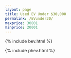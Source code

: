 ```yaml
---
layout: page
title: Used EV Under $30,000
permalink: /EVunder30/
maxprice: 30001
minprice: 20001
---
```

{% include bev.html %}

{% include phev.html %}